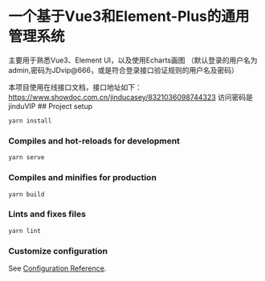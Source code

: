 # 一个基于Vue3和Element-Plus的通用管理系统

主要用于熟悉Vue3、Element UI，以及使用Echarts画图
（默认登录的用户名为admin,密码为JDvip@666，或是符合登录接口验证规则的用户名及密码）

本项目使用在线接口文档，接口地址如下：https://www.showdoc.com.cn/jinducasey/8321036098744323
访问密码是jinduVIP ## Project setup
```
yarn install
```

### Compiles and hot-reloads for development
```
yarn serve
```

### Compiles and minifies for production
```
yarn build
```

### Lints and fixes files
```
yarn lint
```

### Customize configuration
See [Configuration Reference](https://cli.vuejs.org/config/).
